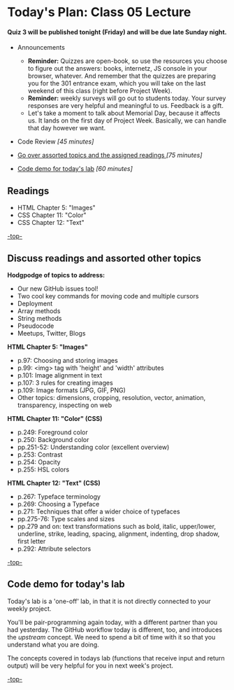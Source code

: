 <a id="top"></a>
# Today's Plan: Class 05 Lecture

#### Quiz 3 will be published tonight (Friday) and will be due late Sunday night.

- Announcements
	- **Reminder:** Quizzes are open-book, so use the resources you choose to figure out the answers: books, internetz, JS console in your browser, whatever. And remember that the quizzes are preparing you for the 301 entrance exam, which you will take on the last weekend of this class (right before Project Week).
	- **Reminder:** weekly surveys will go out to students today. Your survey responses are very helpful and meaningful to us. Feedback is a gift.
	- Let's take a moment to talk about Memorial Day, because it affects us. It lands on the first day of Project Week. Basically, we can handle that day however we want.

- Code Review *[45 minutes]*
- [Go over assorted topics and the assigned readings ](#readings) *[75 minutes]*
- [Code demo for today's lab](#code) *[60 minutes]*

## Readings

- HTML Chapter 5: "Images"
- CSS Chapter 11: "Color"
- CSS Chapter 12: "Text"

[-top-](#top)

<a id="readings"></a>
## Discuss readings and assorted other topics

**Hodgpodge of topics to address:**
- Our new GitHub issues tool!
- Two cool key commands for moving code and multiple cursors
- Deployment
- Array methods
- String methods
- Pseudocode
- Meetups, Twitter, Blogs

**HTML Chapter 5: "Images"**

- p.97: Choosing and storing images
- p.99: \<img> tag with 'height' and 'width' attributes
- p.101: Image alignment in text
- p.107: 3 rules for creating images
- p.109: Image formats (JPG, GIF, PNG)
- Other topics: dimensions, cropping, resolution, vector, animation, transparency, inspecting on web

**HTML Chapter 11: "Color" (CSS)**

- p.249: Foreground color
- p.250: Background color
- pp.251-52: Understanding color (excellent overview)
- p.253: Contrast
- p.254: Opacity
- p.255: HSL colors

**HTML Chapter 12: "Text" (CSS)**

- p.267: Typeface terminology
- p.269: Choosing a Typeface
- p.271: Techniques that offer a wider choice of typefaces
- pp.275-76: Type scales and sizes
- pp.279 and on: text transformations such as bold, italic, upper/lower, underline, strike, leading, spacing, alignment, indenting, drop shadow, first letter
- p.292: Attribute selectors

[-top-](#top)

<a id="code"></a>
## Code demo for today's lab

Today's lab is a 'one-off' lab, in that it is not directly connected to your weekly project.

You'll be pair-programming again today, with a different partner than you had yesterday. The GitHub workflow today is different, too, and introduces the *upstream* concept. We need to spend a bit of time with it so that you understand what you are doing.

The concepts covered in todays lab (functions that receive input and return output) will be very helpful for you in next week's project.

[-top-](#top)
